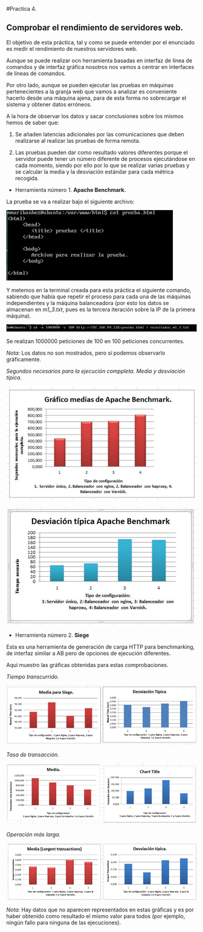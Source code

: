 #Practica 4. 

## Comprobar el rendimiento de servidores web. 

El objetivo de esta práctica, tal y como se puede entender por el enunciado es medir el rendimiento de nuestros servidores web. 

Aunque se puede realizar ocn herramienta basadas en interfaz de línea de comandos y de interfaz gráfica nosotros nos vamos a centrar en interfaces de líneas de comandos. 

Por otro lado, aunque se pueden ejecutar las pruebas en máquinas pertenecientes a la granja web que vamos a analizar es conveniente hacerlo desde una máquina ajena, para de esta forma no sobrecargar el sistema y obtener datos erróneos. 

A la hora de observar los datos y sacar conclusiones sobre los mismos hemos de saber que: 

 1. Se añaden latencias adicionales por las comunicaciones que deben realizarse al realizar las pruebas de forma remota. 

 2. Las pruebas pueden dar como resultado valores diferentes porque el servidor puede tener un número diferente de procesos ejecutándose en cada momento, siendo por ello por lo que se realizar varias pruebas y se calcular la media y la desviación estándar para cada métrica recogida. 


- Herramienta número 1. **Apache Benchmark.**

La prueba se va a realizar bajo el siguiente archivo: 

![img](https://github.com/maribhez/SWAP_UGR/blob/master/Practicas/Practica4/Capturas/1.JPG)

Y metemos en la terminal creada para esta práctica el siguiente comando, sabiendo que había que repetir el proceso para cada una de las máquinas independientes y la máquina balanceadora (por esto los datos se almacenan en *m1_3.txt*, pues es la tercera iteración sobre la IP de la primera máquina). 

![img](https://github.com/maribhez/SWAP_UGR/blob/master/Practicas/Practica4/Capturas/ejecuciones_bm_servidorm1.JPG)

Se realizan 1000000 peticiones de 100 en 100 peticiones concurrentes. 

*Nota:* Los datos no son mostrados, pero sí podemos observarlo gráficamente.

 
*Segundos necesarios para la ejecución comppleta. Media y desviación típica.*

![img](https://github.com/maribhez/SWAP_UGR/blob/master/Practicas/Practica4/Capturas/GraficoMedias_AB.JPG)


![img](https://github.com/maribhez/SWAP_UGR/blob/master/Practicas/Practica4/Capturas/desv_tipica_TiempoNecesario_AB.JPG)



- Herramienta número 2. **Siege**

Esta es una herramienta de generación de carga HTTP para benchmarking, de interfaz similar a AB pero de opciones de ejecución diferentes.

Aquí muestro las gráficas obtenidas para estas comprobaciones. 


*Tiempo transcurrido.*

![img](https://github.com/maribhez/SWAP_UGR/blob/master/Practicas/Practica4/Capturas/ElaspedTimeSiege.JPG)

*Tasa de transacción.*

![img](https://github.com/maribhez/SWAP_UGR/blob/master/Practicas/Practica4/Capturas/TransactionRate_siege.JPG)

*Operación más larga.*

![img](https://github.com/maribhez/SWAP_UGR/blob/master/Practicas/Practica4/Capturas/LorgestTransaction.JPG)

*Nota:* Hay datos que no aparecen representados en estas gráficas y es por haber obtenido como resultado el mismo valor para todos (por ejemplo, ningún fallo para ninguna de las ejecuciones).






